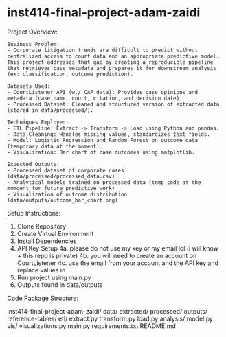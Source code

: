 # inst414-final-project-adam-zaidi

Project Overview:
    
    Business Problem:
    - Corporate litigation trends are difficult to predict without centralized access to court data and an appropriate predictive model. This project addresses that gap by creating a reproducible pipeline that retrieves case metadata and prepares it for downstream analysis (ex: classification, outcome prediction).
    
    Datasets Used:
    - CourtListener API (w./ CAP data): Provides case opinions and metadata (case name, court, citation, and decision date).
    - Processed Dataset: Cleaned and structured version of extracted data (stored in data/processed/).

    Techniques Employed:
    - ETL Pipeline: Extract -> Transform -> Load using Python and pandas.
    - Data Cleaning: Handles missing values, standardizes text fields.
	- Model: Logistic Regression and Random Forest on outcome data (temporary data at the moment).
	- Visualization: Bar chart of case outcomes using matplotlib.

    Expected Outputs:
	- Processed dataset of corporate cases (data/processed/processed_data.csv)
	- Analytical models trained on processed data (temp code at the momoent for future predictive work)
	- Visualization of outcome distribution (data/outputs/outcome_bar_chart.png)


Setup Instructions:

1. Clone Repository
2. Create Virtual Environment
3. Install Dependencies
4. API Key Setup
    4a. please do not use my key or my email lol (i will know + this repo is private)
    4b. you will need to create an account on CourtListener
    4c. use the email from your account and the API key and replace values in 
5. Run project using main.py
6. Outputs found in data/outputs

Code Package Structure:

inst414-final-project-adam-zaidi/
    data/
        extracted/
        processed/
        outputs/
        reference-tables/
    etl/
        extract.py
        transform.py
        load.py
    analysis/
        model.py
    vis/
        visualizations.py
    main.py
    requirements.txt
    README.md